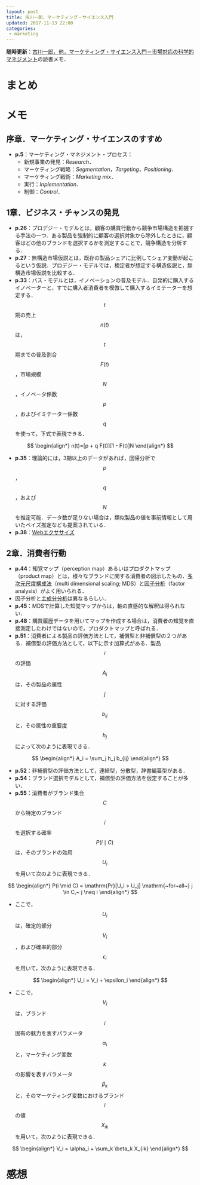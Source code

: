 ```yaml
---
layout: post
title: 古川一郎，マーケティング・サイエンス入門
updated: 2017-11-13 22:00
categories:
 - marketing
---
```


**随時更新**：[古川一郎，他，マーケティング・サイエンス入門－市場対応の科学的マネジメント](http://amzn.asia/1QZt1OR)の読書メモ．

# まとめ

# メモ

## 序章．マーケティング・サイエンスのすすめ

* **p.5**：マーケティング・マネジメント・プロセス：
  * 新規事業の発見：*Research*．
  * マーケティング戦略：*Segmentation*，*Targeting*，*Positioning*．
  * マーケティング戦術：*Marketing mix*．
  * 実行：*Inplementation*．
  * 制御：*Control*．

## 1章．ビジネス・チャンスの発見

* **p.26**：プロデジー・モデルとは，顧客の購買行動から競争市場構造を把握する手法の一つ．ある製品を強制的に顧客の選択対象から除外したときに，顧客はどの他のブランドを選択するかを測定することで，競争構造を分析する．
* **p.27**：無構造市場仮説とは，既存の製品シェアに比例してシェア変動が起こるという仮説．プロデジー・モデルでは，検定者が想定する構造仮説と，無構造市場仮説を比較する．
* **p.33**：バス・モデルとは，イノベーションの普及モデル．自発的に購入するイノベーターと，すでに購入者消費者を模倣して購入するイミテーターを想定する．$$t$$期の売上$$n(t)$$は，$$t$$期までの普及割合$$F(t)$$，市場規模$$N$$，イノベータ係数$$p$$，およびイミテーター係数$$q$$を使って，下式で表現できる．

$$
\begin{align*}
n(t)=[p + q F(t)][1 - F(t)]N
\end{align*}
$$

* **p.35**：理論的には，3期以上のデータがあれば，回帰分析で$$p$$，$$q$$，および$$N$$を推定可能．データ数が足りない場合は，類似製品の値を事前情報として用いたベイズ推定なども提案されている．
* **p.38**：[Webエクササイズ](http://iit.kke.co.jp/marketingscience/exercise/WebExercise/exercise01.html)

## 2章．消費者行動

* **p.44**：知覚マップ（perception map）あるいはプロダクトマップ（product map）とは，様々なブランドに関する消費者の図示したもの．[多次元尺度構成法](https://ja.wikipedia.org/wiki/%E5%A4%9A%E6%AC%A1%E5%85%83%E5%B0%BA%E5%BA%A6%E6%A7%8B%E6%88%90%E6%B3%95)（multi dimensional scaling; MDS）と[因子分析](https://ja.wikipedia.org/wiki/%E5%9B%A0%E5%AD%90%E5%88%86%E6%9E%90)（factor analysis）がよく用いられる．
* 因子分析と[主成分分析](https://ja.wikipedia.org/wiki/%E4%B8%BB%E6%88%90%E5%88%86%E5%88%86%E6%9E%90)は異なるらしい．
* **p.45**：MDSで計算した知覚マップからは，軸の直感的な解釈は得られない．
* **p.48**：購買履歴データを用いてマップを作成する場合は，消費者の知覚を直接測定したわけではないので，プロダクトマップと呼ばれる．
* **p.51**：消費者による製品の評価方法として，補償型と非補償型の２つがある．補償型の評価方法として，以下に示す加算式がある．製品$$i$$の評価$$A_i$$は，その製品の属性$$j$$に対する評価$$b_{ij}$$と，その属性の重要度$$h_j$$によって次のように表現できる．

$$
\begin{align*}
A_i = \sum_j h_j b_{ij}
\end{align*}
$$

* **p.52**：非補償型の評価方法として，連結型，分散型，辞書編纂型がある．
* **p.54**：ブランド選択モデルとして，補償型の評価方法を仮定することが多い．
* **p.55**：消費者がブランド集合$$C$$から特定のブランド$$i$$を選択する確率$$P(i \mid C)$$は，そのブランドの効用$$U_i$$を用いて次のように表現できる．

$$
\begin{align*}
P(i \mid C) = \mathrm{Pr}[U_i > U_j] \mathrm{~for~all~}
j \in C,~ j \neq i
\end{align*}
$$

* ここで，$$U_i$$は，確定的部分$$V_i$$，および確率的部分$$\epsilon_i$$を用いて，次のように表現できる．

$$
\begin{align*}
U_i = V_i + \epsilon_i
\end{align*}
$$

* ここで，$$V_i$$は，ブランド$$i$$固有の魅力を表すパラメータ$$\alpha_i$$と，マーケティング変数$$k$$の影響を表すパラメータ$$\beta_k$$と，そのマーケティング変数におけるブランド$$i$$の値$$X_{ik}$$を用いて，次のように表現できる．

$$
\begin{align*}
V_i = \alpha_i + \sum_k \beta_k X_{ik}
\end{align*}
$$

# 感想
